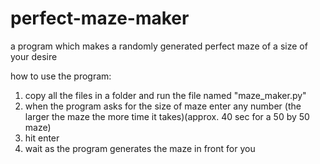 # perfect-maze-maker
a program which makes a randomly generated perfect maze of a size of your desire 

how to use the program:
1) copy all the files in a folder and run the file named "maze_maker.py" 
2) when the program asks for the size of maze enter any number (the larger the maze the more time it takes)(approx. 40 sec for a 50 by 50 maze)
3) hit enter
4) wait as the program generates the maze in front for you
